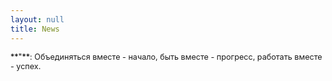 ```yaml
---
layout: null
title: News
---
```


<style>
.news-item {
  margin-bottom: 0.7em;
}
.news-item p {
  font-size: 0.9em;
  margin: 0;
  /* color: #828282; */
}
.news-item .date {
  color: #000000;
}
/* .news-item a {
  color: #828282; 
  text-decoration: underline;
} */
</style>

<div class="news-item">
<p><span class="date">**"**</span>: Объединяться вместе - начало,
быть вместе - прогресс,
работать вместе - успех.
</p>

  <!-- <p><span class="date">**16-06-2025**</span>: Идеальная погода, идеальный день...</p>
  <p><span class="date">**13-06-2025**</span>: Внутренний перфекционист ликует от нового дизайна проекта.</p>
  <p><span class="date">**12-06-2025**</span>: Погода вносит коррективы в стройку и в этом есть плюсы. Остаётся время для отдыха!</p>
  <p><span class="date">**11-06-2025**</span>: Продолжаю достраивать дом...</p>
  <p><span class="date">**08-06-2025**</span>: Попал под грозу! Промок, но эмоцию получил.</p> -->
</div>
